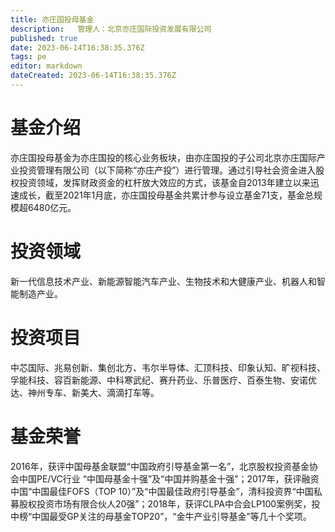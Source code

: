 ```yaml
---
title: 亦庄国投母基金
description:   管理人：北京亦庄国际投资发展有限公司
published: true
date: 2023-06-14T16:38:35.376Z
tags: pe
editor: markdown
dateCreated: 2023-06-14T16:38:35.376Z
---
```


# 基金介绍
亦庄国投母基金为亦庄国投的核心业务板块，由亦庄国投的子公司北京亦庄国际产业投资管理有限公司（以下简称“亦庄产投”）进行管理。通过引导社会资金进入股权投资领域，发挥财政资金的杠杆放大效应的方式，该基金自2013年建立以来迅速成长，截至2021年1月底，亦庄国投母基金共累计参与设立基金71支，基金总规模超6480亿元。

# 投资领域
新一代信息技术产业、新能源智能汽车产业、生物技术和大健康产业、机器人和智能制造产业。

# 投资项目
中芯国际、兆易创新、集创北方、韦尔半导体、汇顶科技、印象认知、旷视科技、孚能科技、容百新能源、中科寒武纪、赛升药业、乐普医疗、百泰生物、安诺优达、神州专车、新美大、滴滴打车等。

# 基金荣誉
2016年，获评中国母基金联盟“中国政府引导基金第一名”，北京股权投资基金协会中国PE/VC行业 “中国母基金十强”及“中国并购基金十强”；2017年，获评融资中国“中国最佳FOFS（TOP 10）”及“中国最佳政府引导基金”，清科投资界“中国私募股权投资市场有限合伙人20强”；2018年，获评CLPA中合会LP100案例奖，投中榜“中国最受GP关注的母基金TOP20”，“金牛产业引导基金”等几十个奖项。